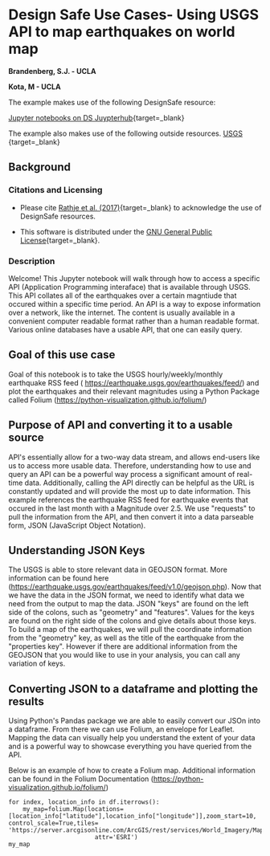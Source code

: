 # Design Safe Use Cases- Using USGS API to map earthquakes on world map 

**Brandenberg, S.J. - UCLA**<br/>

**Kota, M - UCLA**<br/>


The example makes use of the following DesignSafe resource:

[Jupyter notebooks on DS Juypterhub](https://www.designsafe-ci.org/rw/workspace/#!/Jupyter::Analysis){target=_blank}<br/>

The example also makes use of the following outside resources. 
[USGS ](https://www.usgs.gov/products/web-tools/apis){target=_blank}<br/>

## Background
### Citations and Licensing


* Please cite [Rathje et al. (2017)](https://doi.org/10.1061/(ASCE)NH.1527-6996.0000246){target=_blank} to acknowledge the use of DesignSafe resources.  

* This software is distributed under the [GNU General Public License](https://www.gnu.org/licenses/gpl-3.0.html){target=_blank}.  


### Description  
Welcome! This Jupyter notebook will walk through how to access a specific API (Application Programming interaface) that is available through USGS. This API collates all of the earthquakes over a certain magntiude that occured within a specific time period. An API is a way to expose information over a network, like the internet. The content is usually available in a convenient computer readable format rather than a human readable format. Various online databases have a usable API, that one can easily query. 

## Goal of this use case 

Goal of this notebook is to take the USGS hourly/weekly/monthly earthquake RSS feed ( https://earthquake.usgs.gov/earthquakes/feed/) and plot the earthquakes and their relevant magnitudes using a Python Package called Folium (https://python-visualization.github.io/folium/)

## Purpose of API and converting it to a usable source 

API's essentially allow for a two-way data stream, and allows end-users like us to access more usable data. Therefore, understanding how to use and query an API can be a powerful way process a significant amount of real-time data. Additionally, calling the API directly can be helpful as the URL is constantly updated and will provide the most up to date information. This example references the earthquake RSS feed for earthquake events that occured in the last month with a Magnitude over 2.5. We use 
"requests" to pull the information from the API, and then convert it into a data parseable form, JSON (JavaScript Object Notation). 

## Understanding JSON Keys

The USGS is able to store relevant data in GEOJSON format. More information can be found here (https://earthquake.usgs.gov/earthquakes/feed/v1.0/geojson.php). Now that we have the data in the JSON format, we need to identify what data we need from the output to map the data. JSON "keys" are found on the left side of the colons, such as "geometry" and "features". Values for the keys are found on the right side of the colons and give details about those keys. To build a map of the earthquakes, we will pull the coordinate information from the "geometry" key, as well as the title of the earthquake from the "properties key". However if there are  additional information from the GEOJSON that you would like to use in your analysis, you can call any variation of keys. 

## Converting JSON to a dataframe and plotting the results
Using Python's Pandas package we are able to easily convert our JSOn into a dataframe. From there we can use Folium, an envelope for Leaflet. Mapping the data can visually help you understand the extent of your data and is a powerful way to showcase everything you have queried from the API. 

Below is an example of how to create a Folium map. Additional information can be found in the Folium Documentation (https://python-visualization.github.io/folium/)

```
for index, location_info in df.iterrows():
    my_map=folium.Map(locations=[location_info["latitude"],location_info["longitude"]],zoom_start=10, control_scale=True,tiles= 'https://server.arcgisonline.com/ArcGIS/rest/services/World_Imagery/MapServer/tile/{z}/{y}/{x}',
                        attr='ESRI')
my_map
```

